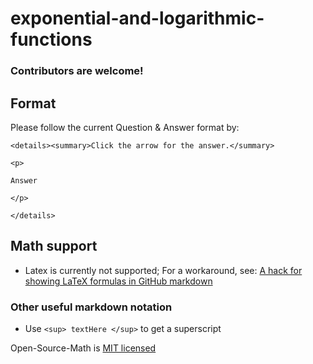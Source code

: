# exponential-and-logarithmic-functions

### Contributors are welcome!

## Format
Please follow the current Question & Answer format by:

`<details><summary>Click the arrow for the answer.</summary>`

`<p>`

`Answer`

`</p>`

`</details>`

## Math support
- Latex is currently not supported; For a workaround, see: [A hack for showing LaTeX formulas in GitHub markdown](https://gist.github.com/a-rodin/fef3f543412d6e1ec5b6cf55bf197d7b)

### Other useful markdown notation
- Use `<sup> textHere </sup>` to get a superscript

Open-Source-Math is [MIT licensed](LICENSE.md)
